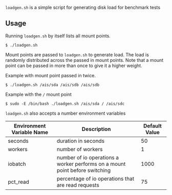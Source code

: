 `loadgen.sh` is a simple script for generating disk load for benchmark tests

## Usage

Running `loadgen.sh` by itself lists all mount points.

```console
$ ./loadgen.sh
``` 

Mount points are passed to `loadgen.sh` to generate load. The load is randomly distributed across the passed in mount points. Note that a mount point can be passed in more than once to give it a higher weight.

Example with mount point passed in twice.

```console
$ ./loadgen.sh /ais/sda /ais/sdb /ais/sdb
```

Example with the `/` mount point

```console
$ sudo -E /bin/bash ./loadgen.sh /ais/sda / /ais/sdc
```

`loadgen.sh` also accepts a number environment variables

| Environment Variable Name | Description | Default Value |
| --- | --- | --- |
| seconds | duration in seconds | 50 |
| workers | number of workers | 1 |
| iobatch | number of io operations a worker performs on a mount point before switching | 1000 |
| pct_read | percentage of io operations that are read requests | 75 |

